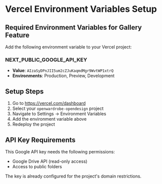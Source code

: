 # Vercel Environment Variables Setup

## Required Environment Variables for Gallery Feature

Add the following environment variable to your Vercel project:

### NEXT_PUBLIC_GOOGLE_API_KEY
- **Value**: `AIzaSyDPnJII5um2cZJuKaqmdMgr9WvtWP1xtrQ`
- **Environments**: Production, Preview, Development

## Setup Steps

1. Go to https://vercel.com/dashboard
2. Select your `openwardrobe-opendesign` project
3. Navigate to Settings → Environment Variables
4. Add the environment variable above
5. Redeploy the project

## API Key Requirements

This Google API key needs the following permissions:
- Google Drive API (read-only access)
- Access to public folders

The key is already configured for the project's domain restrictions.